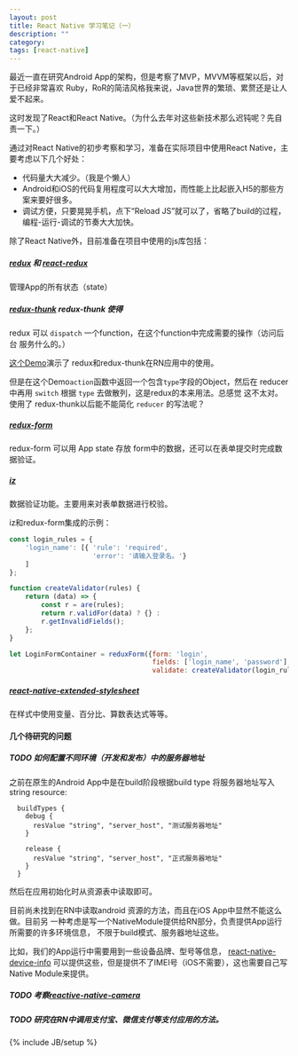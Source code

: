 ```yaml
---
layout: post
title: React Native 学习笔记（一）
description: ""
category:
tags: [react-native]
---
```


最近一直在研究Android App的架构，但是考察了MVP，MVVM等框架以后，对于已经非常喜欢
Ruby，RoR的简洁风格我来说，Java世界的繁琐、累赘还是让人爱不起来。

这时发现了React和React Native。（为什么去年对这些新技术那么迟钝呢？先自责一下。）

通过对React Native的初步考察和学习，准备在实际项目中使用React Native，主要考虑以下几个好处：

+ 代码量大大减少。（我是个懒人）
+ Android和iOS的代码复用程度可以大大增加，而性能上比起嵌入H5的那些方案来要好很多。
+ 调试方便，只要晃晃手机，点下“Reload JS”就可以了，省略了build的过程，编程-运行-调试的节奏大大加快。

除了React Native外，目前准备在项目中使用的js库包括：

##### [redux](http://redux.js.org) 和 [react-redux](https://github.com/reactjs/react-redux)

管理App的所有状态（state）

##### [redux-thunk](https://github.com/gaearon/redux-thunk) redux-thunk 使得
redux 可以 ```dispatch``` 一个function，在这个function中完成需要的操作（访问后台
服务什么的。）

[这个Demo](https://wiredcraft.com/blog/native-soundcloud-android-app/)演示了
redux和redux-thunk在RN应用中的使用。

但是在这个Demo```action```函数中返回一个包含```type```字段的Object，然后在
reducer中再用 ```switch``` 根据 ```type``` 去做散列，这是redux的本来用法。总感觉
这不太对。使用了 redux-thunk以后能不能简化 ```reducer``` 的写法呢？

##### [redux-form](https://github.com/erikras/redux-form)
redux-form 可以用 App state 存放 form中的数据，还可以在表单提交时完成数据验证。

##### [iz](https://www.npmjs.com/package/iz)

数据验证功能。主要用来对表单数据进行校验。

iz和redux-form集成的示例：

``` javascript
const login_rules = {
    'login_name': [{ 'rule': 'required',
                     'error': '请输入登录名。'} 
    ]
};

function createValidator(rules) {
    return (data) => {
        const r = are(rules);
        return r.validFor(data) ? {} :
        r.getInvalidFields();
    };
}

let LoginFormContainer = reduxForm({form: 'login',
                                    fields: ['login_name', 'password'],
                                    validate: createValidator(login_rules)} )(LoginForm);


```

##### [react-native-extended-stylesheet](https://github.com/vitalets/react-native-extended-stylesheet)
在样式中使用变量、百分比、算数表达式等等。

#### 几个待研究的问题

##### *TODO* 如何配置不同环境（开发和发布）中的服务器地址

之前在原生的Android App中是在build阶段根据build type 将服务器地址写入 string resource:

```
  buildTypes {
    debug {
      resValue "string", "server_host", "测试服务器地址"
    }

    release {
      resValue "string", "server_host", "正式服务器地址"
    }
  }

```

然后在应用初始化时从资源表中读取即可。

目前尚未找到在RN中读取android 资源的方法，而且在iOS App中显然不能这么做。目前另
一种考虑是写一个NativeModule提供给RN部分，负责提供App运行所需要的许多环境信息，
不限于build模式、服务器地址这些。

比如，我们的App运行中需要用到一些设备品牌、型号等信息，
[react-native-device-info](https://github.com/rebeccahughes/react-native-device-info)
可以提供这些，但是提供不了IMEI号（iOS不需要），这也需要自己写 Native Module来提供。

##### *TODO* 考察[reactive-native-camera](https://github.com/lwansbrough/react-native-camera)

##### *TODO* 研究在RN中调用支付宝、微信支付等支付应用的方法。




{% include JB/setup %}
